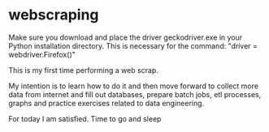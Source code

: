 # webscraping
Make sure you download and place the driver geckodriver.exe in your Python installation directory.
This is necessary for the command: "driver = webdriver.Firefox()"

This is my first time performing a web scrap.

My intention is to learn how to do it and then move forward to collect more data from internet and fill out databases, prepare batch jobs, etl processes, graphs and practice  exercises related to data engineering.

For today I am satisfied.
Time to go and sleep
